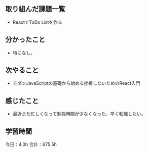 ## 取り組んだ課題一覧
* ReactでToDo Listを作る
## 分かったこと
* 特になし。
      
    
    

## 次やること
* モダンJavaScriptの基礎から始める挫折しないためのReact入門
## 感じたこと
* 最近また忙しくなって勉強時間が少なくなった。早く転職したい。
 
## 学習時間
今日：4.0h
合計：675.5h
